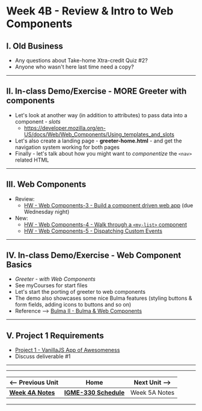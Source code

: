 # Week 4B - Review & Intro to Web Components

## I. Old Business
- Any questions about Take-home Xtra-credit Quiz #2?
- Anyone who wasn't here last time need a copy?

<hr>

## II. In-class Demo/Exercise - MORE Greeter with components

- Let's look at another way (in addition to attributes) to pass data into a component - *slots*
  - https://developer.mozilla.org/en-US/docs/Web/Web_Components/Using_templates_and_slots
- Let's also create a landing page - **greeter-home.html** - and get the navigation system working for both pages
- Finally - let's talk about how you might want to *componentize* the `<nav>` related HTML

<hr>

## III. Web Components

- Review:
  - [HW - Web Components-3 - Build a component driven web app](https://github.com/tonethar/IGME-330-Master/blob/master/notes/HW-wc-3.md) (due Wednesday night)
- New:
  - [HW - Web Components-4 - Walk through a `<my-list>` component](https://github.com/tonethar/IGME-330-Master/blob/master/notes/HW-wc-4.md)
  - [HW - Web Components-5 - Dispatching Custom Events](https://github.com/tonethar/IGME-330-Master/blob/master/notes/HW-wc-5.md)

<hr>

## IV. In-class Demo/Exercise - Web Component Basics

- *Greeter - with Web Components*
- See myCourses for start files
- Let's start the porting of greeter to web components
- The demo also showcases some nice Bulma features (styling buttons & form fields, adding icons to buttons and so on)
- Reference --> [Bulma II - Bulma & Web Components](https://github.com/tonethar/IGME-330-Master/blob/master/notes/HW-bulma-2.md)

<hr>

## V. Project 1 Requirements

- [Project 1 - VanillaJS App of Awesomeness](https://github.com/tonethar/IGME-330-Spring-2022/blob/main/projects/project-1.md)
- Discuss deliverable #1



<hr><hr>

| <-- Previous Unit | Home | Next Unit -->
| --- | --- | --- 
| [**Week 4A Notes**](04A.md)     |  [**IGME-330 Schedule**](../schedule.md) | Week 5A Notes

<hr>
